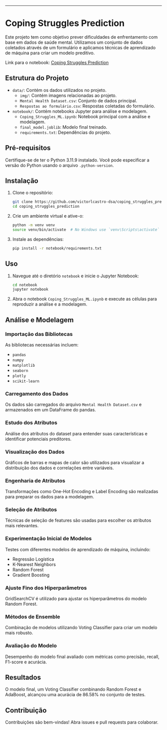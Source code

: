 
---

# Coping Struggles Prediction

Este projeto tem como objetivo prever dificuldades de enfrentamento com base em dados de saúde mental. Utilizamos um conjunto de dados coletados através de um formulário e aplicamos técnicas de aprendizado de máquina para criar um modelo preditivo.

Link para o notebook: [Coping Struggles Prediction](notebook/Coping_Struggles_ML.ipynb)

## Estrutura do Projeto

- `data/`: Contém os dados utilizados no projeto.
  - `img/`: Contém imagens relacionadas ao projeto.
  - `Mental Health Dataset.csv`: Conjunto de dados principal.
  - `Respostas ao formulário.csv`: Respostas coletadas do formulário.
- `notebook/`: Contém notebooks Jupyter para análise e modelagem.
  - `Coping_Struggles_ML.ipynb`: Notebook principal com a análise e modelagem.
  - `final_model.joblib`: Modelo final treinado.
  - `requirements.txt`: Dependências do projeto.

## Pré-requisitos

Certifique-se de ter o Python 3.11.9 instalado. Você pode especificar a versão do Python usando o arquivo `.python-version`.

## Instalação

1. Clone o repositório:
    ```sh
    git clone https://github.com/victorlcastro-dsa/coping_struggles_prediction.git
    cd coping_struggles_prediction
    ```

2. Crie um ambiente virtual e ative-o:
    ```sh
    python -m venv venv
    source venv/bin/activate  # No Windows use `venv\Scripts\activate`
    ```

3. Instale as dependências:
    ```sh
    pip install -r notebook/requirements.txt
    ```

## Uso

1. Navegue até o diretório `notebook` e inicie o Jupyter Notebook:
    ```sh
    cd notebook
    jupyter notebook
    ```

2. Abra o notebook `Coping_Struggles_ML.ipynb` e execute as células para reproduzir a análise e a modelagem.

## Análise e Modelagem

### Importação das Bibliotecas
As bibliotecas necessárias incluem:
- `pandas`
- `numpy`
- `matplotlib`
- `seaborn`
- `plotly`
- `scikit-learn`

### Carregamento dos Dados
Os dados são carregados do arquivo `Mental Health Dataset.csv` e armazenados em um DataFrame do pandas.

### Estudo dos Atributos
Análise dos atributos do dataset para entender suas características e identificar potenciais preditores.

### Visualização dos Dados
Gráficos de barras e mapas de calor são utilizados para visualizar a distribuição dos dados e correlações entre variáveis.

### Engenharia de Atributos
Transformações como One-Hot Encoding e Label Encoding são realizadas para preparar os dados para a modelagem.

### Seleção de Atributos
Técnicas de seleção de features são usadas para escolher os atributos mais relevantes.

### Experimentação Inicial de Modelos
Testes com diferentes modelos de aprendizado de máquina, incluindo:
- Regressão Logística
- K-Nearest Neighbors
- Random Forest
- Gradient Boosting

### Ajuste Fino dos Hiperparâmetros
GridSearchCV é utilizado para ajustar os hiperparâmetros do modelo Random Forest.

### Métodos de Ensemble
Combinação de modelos utilizando Voting Classifier para criar um modelo mais robusto.

### Avaliação do Modelo
Desempenho do modelo final avaliado com métricas como precisão, recall, F1-score e acurácia.

## Resultados
O modelo final, um Voting Classifier combinando Random Forest e AdaBoost, alcançou uma acurácia de 86.58% no conjunto de testes.

## Contribuição
Contribuições são bem-vindas! Abra issues e pull requests para colaborar.

